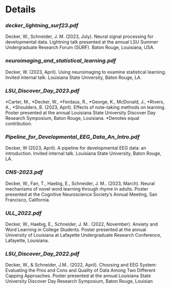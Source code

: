 # Details

### _**decker_lightning_surf23.pdf**_

Decker, W., Schneider, J. M. (2023, July). Neural signal processing for developmental data.
Lightning talk presented at the annual LSU Summer Undergraduate Research Forum (SURF).
Baton Rouge, Louisiana, USA.

### _**neuroimaging_and_statistical_learning.pdf**_

Decker, W. (2023, April). Using neuroimaging to examine statistical learning. Invited internal talk. Louisiana State University, Baton Rouge, LA.

### _**LSU_Discover_Day_2023.pdf**_

*Carter, M., *Decker, W., *Ferdaus, R., *George, K., McDonald, J., *Rivers, A., *Shoulders, B.
(2023, April). Effects of note-taking methods on learning. Poster presented at the annual Louisiana
State University Discover Day Research Symposium, Baton Rouge, Louisiana.
\*Denotes equal contribution.

### _**Pipeline_for_Developmental_EEG_Data_An_Intro.pdf**_

Decker, W (2023, April). A pipeline for developmental EEG data: an introduction. Invited internal
talk. Louisiana State University, Baton Rouge, LA.

### _**CNS-2023.pdf**_

Decker, W., Fan, T., Haebig, E., Schneider, J. M.. (2023, March). Neural mechanisms of novel word
learning through rhyme in adults. Poster presented at the Cognitive Neuroscience Society’s
Annual Meeting, San Francisco, California.

### _**ULL_2022.pdf**_

Decker, W., Haebig, E., Schneider, J. M.. (2022, November). Anxiety and Word Learning in College
Students. Poster presented at the annual University of Louisiana at Lafayette Undergraduate
Research Conference, Lafayette, Louisiana.

### _**LSU_Discover_Day_2022.pdf**_

Decker, W., & Schneider, J.M.. (2022, April). Choosing and EEG System: Evaluating the Pros and
Cons and Quality of Data Among Two Different Capping Approaches. Poster presented at the
annual Louisiana State University Discover Day Research Symposium, Baton Rouge, Louisian
